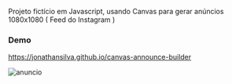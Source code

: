Projeto fictício em Javascript, usando Canvas para gerar anúncios 1080x1080 ( Feed do Instagram )

### Demo
https://jonathansilva.github.io/canvas-announce-builder

![anuncio](https://user-images.githubusercontent.com/33843748/122624227-9127fc80-d075-11eb-8676-6748fe77063a.png)
